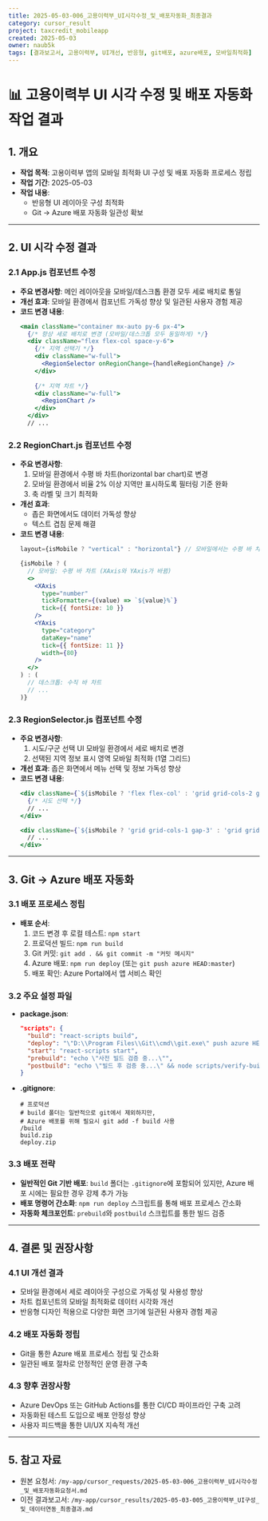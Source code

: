 ```yaml
---
title: 2025-05-03-006_고용이력부_UI시각수정_및_배포자동화_최종결과
category: cursor_result
project: taxcredit_mobileapp
created: 2025-05-03
owner: naub5k
tags: [결과보고서, 고용이력부, UI개선, 반응형, git배포, azure배포, 모바일최적화]
---
```


# 📊 고용이력부 UI 시각 수정 및 배포 자동화 작업 결과

## 1. 개요
- **작업 목적**: 고용이력부 앱의 모바일 최적화 UI 구성 및 배포 자동화 프로세스 정립
- **작업 기간**: 2025-05-03
- **작업 내용**: 
  - 반응형 UI 레이아웃 구성 최적화
  - Git → Azure 배포 자동화 일관성 확보

---

## 2. UI 시각 수정 결과

### 2.1 App.js 컴포넌트 수정
- **주요 변경사항**: 메인 레이아웃을 모바일/데스크톱 환경 모두 세로 배치로 통일
- **개선 효과**: 모바일 환경에서 컴포넌트 가독성 향상 및 일관된 사용자 경험 제공
- **코드 변경 내용**:
  ```jsx
  <main className="container mx-auto py-6 px-4">
    {/* 항상 세로 배치로 변경 (모바일/데스크톱 모두 동일하게) */}
    <div className="flex flex-col space-y-6">
      {/* 지역 선택기 */}
      <div className="w-full">
        <RegionSelector onRegionChange={handleRegionChange} />
      </div>
      
      {/* 지역 차트 */}
      <div className="w-full">
        <RegionChart />
      </div>
    </div>
    // ...
  ```

### 2.2 RegionChart.js 컴포넌트 수정
- **주요 변경사항**: 
  1. 모바일 환경에서 수평 바 차트(horizontal bar chart)로 변경
  2. 모바일 환경에서 비율 2% 이상 지역만 표시하도록 필터링 기준 완화
  3. 축 라벨 및 크기 최적화
- **개선 효과**: 
  - 좁은 화면에서도 데이터 가독성 향상
  - 텍스트 겹침 문제 해결
- **코드 변경 내용**:
  ```jsx
  layout={isMobile ? "vertical" : "horizontal"} // 모바일에서는 수평 바 차트로 변경
  
  {isMobile ? (
    // 모바일: 수평 바 차트 (XAxis와 YAxis가 바뀜)
    <>
      <XAxis 
        type="number" 
        tickFormatter={(value) => `${value}%`}
        tick={{ fontSize: 10 }}
      />
      <YAxis 
        type="category"
        dataKey="name" 
        tick={{ fontSize: 11 }}
        width={80}
      />
    </>
  ) : (
    // 데스크톱: 수직 바 차트
    // ...
  )}
  ```

### 2.3 RegionSelector.js 컴포넌트 수정
- **주요 변경사항**:
  1. 시도/구군 선택 UI 모바일 환경에서 세로 배치로 변경
  2. 선택된 지역 정보 표시 영역 모바일 최적화 (1열 그리드)
- **개선 효과**: 좁은 화면에서 메뉴 선택 및 정보 가독성 향상
- **코드 변경 내용**:
  ```jsx
  <div className={`${isMobile ? 'flex flex-col' : 'grid grid-cols-2 gap-4'}`}>
    {/* 시도 선택 */}
    // ...
  </div>
  
  <div className={`${isMobile ? 'grid grid-cols-1 gap-3' : 'grid grid-cols-2 gap-4'}`}>
    // ...
  </div>
  ```

---

## 3. Git → Azure 배포 자동화

### 3.1 배포 프로세스 정립
- **배포 순서**:
  1. 코드 변경 후 로컬 테스트: `npm start`
  2. 프로덕션 빌드: `npm run build`
  3. Git 커밋: `git add . && git commit -m "커밋 메시지"`
  4. Azure 배포: `npm run deploy` (또는 `git push azure HEAD:master`)
  5. 배포 확인: Azure Portal에서 앱 서비스 확인

### 3.2 주요 설정 파일
- **package.json**:
  ```json
  "scripts": {
    "build": "react-scripts build",
    "deploy": "\"D:\\Program Files\\Git\\cmd\\git.exe\" push azure HEAD:master",
    "start": "react-scripts start",
    "prebuild": "echo \"사전 빌드 검증 중...\"",
    "postbuild": "echo \"빌드 후 검증 중...\" && node scripts/verify-build.js"
  }
  ```

- **.gitignore**:
  ```
  # 프로덕션
  # build 폴더는 일반적으로 git에서 제외하지만, 
  # Azure 배포를 위해 필요시 git add -f build 사용
  /build
  build.zip
  deploy.zip
  ```

### 3.3 배포 전략
- **일반적인 Git 기반 배포**: `build` 폴더는 `.gitignore`에 포함되어 있지만, Azure 배포 시에는 필요한 경우 강제 추가 가능
- **배포 명령어 간소화**: `npm run deploy` 스크립트를 통해 배포 프로세스 간소화
- **자동화 체크포인트**: `prebuild`와 `postbuild` 스크립트를 통한 빌드 검증

---

## 4. 결론 및 권장사항

### 4.1 UI 개선 결과
- 모바일 환경에서 세로 레이아웃 구성으로 가독성 및 사용성 향상
- 차트 컴포넌트의 모바일 최적화로 데이터 시각화 개선
- 반응형 디자인 적용으로 다양한 화면 크기에 일관된 사용자 경험 제공

### 4.2 배포 자동화 정립
- Git을 통한 Azure 배포 프로세스 정립 및 간소화
- 일관된 배포 절차로 안정적인 운영 환경 구축

### 4.3 향후 권장사항
- Azure DevOps 또는 GitHub Actions를 통한 CI/CD 파이프라인 구축 고려
- 자동화된 테스트 도입으로 배포 안정성 향상
- 사용자 피드백을 통한 UI/UX 지속적 개선

---

## 5. 참고 자료
- 원본 요청서: `/my-app/cursor_requests/2025-05-03-006_고용이력부_UI시각수정_및_배포자동화요청서.md`
- 이전 결과보고서: `/my-app/cursor_results/2025-05-03-005_고용이력부_UI구성_및_데이터연동_최종결과.md` 